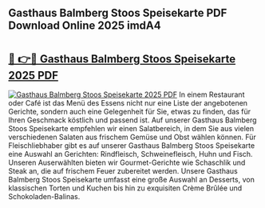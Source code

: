 ## Gasthaus Balmberg Stoos Speisekarte PDF Download Online 2025 imdA4

# <h2><a href="http://gcbbwr.nevu.top/?p=Gasthaus+Balmberg+Stoos+Speisekarte">🔗 👉🔴 Gasthaus Balmberg Stoos Speisekarte 2025 PDF</a></h2>

[![Gasthaus Balmberg Stoos Speisekarte 2025 PDF](https://i.imgur.com/dBaPXMq.png)](http://gcbbwr.nevu.top/?p=Gasthaus+Balmberg+Stoos+Speisekarte)
In einem Restaurant oder Café ist das Menü des Essens nicht nur eine Liste der angebotenen Gerichte, sondern auch eine Gelegenheit für Sie, etwas zu finden, das für Ihren Geschmack köstlich und passend ist. Auf unserer Gasthaus Balmberg Stoos Speisekarte empfehlen wir einen Salatbereich, in dem Sie aus vielen verschiedenen Salaten aus frischem Gemüse und Obst wählen können. Für Fleischliebhaber gibt es auf unserer Gasthaus Balmberg Stoos Speisekarte eine Auswahl an Gerichten: Rindfleisch, Schweinefleisch, Huhn und Fisch. Unseren Auserwählten bieten wir Gourmet-Gerichte wie Schaschlik und Steak an, die auf frischem Feuer zubereitet werden. Unsere Gasthaus Balmberg Stoos Speisekarte umfasst eine große Auswahl an Desserts, von klassischen Torten und Kuchen bis hin zu exquisiten Crème Brûlée und Schokoladen-Balinas.

